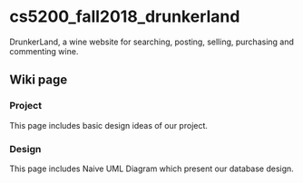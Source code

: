 # cs5200_fall2018_drunkerland
DrunkerLand, a wine website for searching, posting, selling, purchasing and commenting wine.
## Wiki page
### Project
This page includes basic design ideas of our project.
### Design
This page includes Naive UML Diagram which present our database design.
